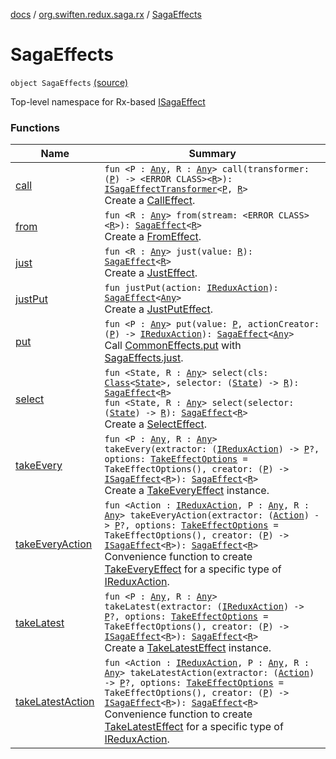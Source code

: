 [docs](../../index.md) / [org.swiften.redux.saga.rx](../index.md) / [SagaEffects](./index.md)

# SagaEffects

`object SagaEffects` [(source)](https://github.com/protoman92/KotlinRedux/tree/master/common/common-rx-saga/src/main/kotlin/org/swiften/redux/saga/rx/SagaEffects.kt#L18)

Top-level namespace for Rx-based [ISagaEffect](../../org.swiften.redux.saga.common/-i-saga-effect.md)

### Functions

| Name | Summary |
|---|---|
| [call](call.md) | `fun <P : `[`Any`](https://kotlinlang.org/api/latest/jvm/stdlib/kotlin/-any/index.html)`, R : `[`Any`](https://kotlinlang.org/api/latest/jvm/stdlib/kotlin/-any/index.html)`> call(transformer: (`[`P`](call.md#P)`) -> <ERROR CLASS><`[`R`](call.md#R)`>): `[`ISagaEffectTransformer`](../../org.swiften.redux.saga.common/-i-saga-effect-transformer.md)`<`[`P`](call.md#P)`, `[`R`](call.md#R)`>`<br>Create a [CallEffect](../-call-effect/index.md). |
| [from](from.md) | `fun <R : `[`Any`](https://kotlinlang.org/api/latest/jvm/stdlib/kotlin/-any/index.html)`> from(stream: <ERROR CLASS><`[`R`](from.md#R)`>): `[`SagaEffect`](../../org.swiften.redux.saga.common/-saga-effect/index.md)`<`[`R`](from.md#R)`>`<br>Create a [FromEffect](../-from-effect/index.md). |
| [just](just.md) | `fun <R : `[`Any`](https://kotlinlang.org/api/latest/jvm/stdlib/kotlin/-any/index.html)`> just(value: `[`R`](just.md#R)`): `[`SagaEffect`](../../org.swiften.redux.saga.common/-saga-effect/index.md)`<`[`R`](just.md#R)`>`<br>Create a [JustEffect](../-just-effect/index.md). |
| [justPut](just-put.md) | `fun justPut(action: `[`IReduxAction`](../../org.swiften.redux.core/-i-redux-action.md)`): `[`SagaEffect`](../../org.swiften.redux.saga.common/-saga-effect/index.md)`<`[`Any`](https://kotlinlang.org/api/latest/jvm/stdlib/kotlin/-any/index.html)`>`<br>Create a [JustPutEffect](../-just-put-effect/index.md). |
| [put](put.md) | `fun <P : `[`Any`](https://kotlinlang.org/api/latest/jvm/stdlib/kotlin/-any/index.html)`> put(value: `[`P`](put.md#P)`, actionCreator: (`[`P`](put.md#P)`) -> `[`IReduxAction`](../../org.swiften.redux.core/-i-redux-action.md)`): `[`SagaEffect`](../../org.swiften.redux.saga.common/-saga-effect/index.md)`<`[`Any`](https://kotlinlang.org/api/latest/jvm/stdlib/kotlin/-any/index.html)`>`<br>Call [CommonEffects.put](../../org.swiften.redux.saga.common/-common-effects/put.md) with [SagaEffects.just](just.md). |
| [select](select.md) | `fun <State, R : `[`Any`](https://kotlinlang.org/api/latest/jvm/stdlib/kotlin/-any/index.html)`> select(cls: `[`Class`](http://docs.oracle.com/javase/6/docs/api/java/lang/Class.html)`<`[`State`](select.md#State)`>, selector: (`[`State`](select.md#State)`) -> `[`R`](select.md#R)`): `[`SagaEffect`](../../org.swiften.redux.saga.common/-saga-effect/index.md)`<`[`R`](select.md#R)`>`<br>`fun <State, R : `[`Any`](https://kotlinlang.org/api/latest/jvm/stdlib/kotlin/-any/index.html)`> select(selector: (`[`State`](select.md#State)`) -> `[`R`](select.md#R)`): `[`SagaEffect`](../../org.swiften.redux.saga.common/-saga-effect/index.md)`<`[`R`](select.md#R)`>`<br>Create a [SelectEffect](../-select-effect/index.md). |
| [takeEvery](take-every.md) | `fun <P : `[`Any`](https://kotlinlang.org/api/latest/jvm/stdlib/kotlin/-any/index.html)`, R : `[`Any`](https://kotlinlang.org/api/latest/jvm/stdlib/kotlin/-any/index.html)`> takeEvery(extractor: (`[`IReduxAction`](../../org.swiften.redux.core/-i-redux-action.md)`) -> `[`P`](take-every.md#P)`?, options: `[`TakeEffectOptions`](../-take-effect-options/index.md)` = TakeEffectOptions(), creator: (`[`P`](take-every.md#P)`) -> `[`ISagaEffect`](../../org.swiften.redux.saga.common/-i-saga-effect.md)`<`[`R`](take-every.md#R)`>): `[`SagaEffect`](../../org.swiften.redux.saga.common/-saga-effect/index.md)`<`[`R`](take-every.md#R)`>`<br>Create a [TakeEveryEffect](../-take-every-effect/index.md) instance. |
| [takeEveryAction](take-every-action.md) | `fun <Action : `[`IReduxAction`](../../org.swiften.redux.core/-i-redux-action.md)`, P : `[`Any`](https://kotlinlang.org/api/latest/jvm/stdlib/kotlin/-any/index.html)`, R : `[`Any`](https://kotlinlang.org/api/latest/jvm/stdlib/kotlin/-any/index.html)`> takeEveryAction(extractor: (`[`Action`](take-every-action.md#Action)`) -> `[`P`](take-every-action.md#P)`?, options: `[`TakeEffectOptions`](../-take-effect-options/index.md)` = TakeEffectOptions(), creator: (`[`P`](take-every-action.md#P)`) -> `[`ISagaEffect`](../../org.swiften.redux.saga.common/-i-saga-effect.md)`<`[`R`](take-every-action.md#R)`>): `[`SagaEffect`](../../org.swiften.redux.saga.common/-saga-effect/index.md)`<`[`R`](take-every-action.md#R)`>`<br>Convenience function to create [TakeEveryEffect](../-take-every-effect/index.md) for a specific type of [IReduxAction](../../org.swiften.redux.core/-i-redux-action.md). |
| [takeLatest](take-latest.md) | `fun <P : `[`Any`](https://kotlinlang.org/api/latest/jvm/stdlib/kotlin/-any/index.html)`, R : `[`Any`](https://kotlinlang.org/api/latest/jvm/stdlib/kotlin/-any/index.html)`> takeLatest(extractor: (`[`IReduxAction`](../../org.swiften.redux.core/-i-redux-action.md)`) -> `[`P`](take-latest.md#P)`?, options: `[`TakeEffectOptions`](../-take-effect-options/index.md)` = TakeEffectOptions(), creator: (`[`P`](take-latest.md#P)`) -> `[`ISagaEffect`](../../org.swiften.redux.saga.common/-i-saga-effect.md)`<`[`R`](take-latest.md#R)`>): `[`SagaEffect`](../../org.swiften.redux.saga.common/-saga-effect/index.md)`<`[`R`](take-latest.md#R)`>`<br>Create a [TakeLatestEffect](../-take-latest-effect/index.md) instance. |
| [takeLatestAction](take-latest-action.md) | `fun <Action : `[`IReduxAction`](../../org.swiften.redux.core/-i-redux-action.md)`, P : `[`Any`](https://kotlinlang.org/api/latest/jvm/stdlib/kotlin/-any/index.html)`, R : `[`Any`](https://kotlinlang.org/api/latest/jvm/stdlib/kotlin/-any/index.html)`> takeLatestAction(extractor: (`[`Action`](take-latest-action.md#Action)`) -> `[`P`](take-latest-action.md#P)`?, options: `[`TakeEffectOptions`](../-take-effect-options/index.md)` = TakeEffectOptions(), creator: (`[`P`](take-latest-action.md#P)`) -> `[`ISagaEffect`](../../org.swiften.redux.saga.common/-i-saga-effect.md)`<`[`R`](take-latest-action.md#R)`>): `[`SagaEffect`](../../org.swiften.redux.saga.common/-saga-effect/index.md)`<`[`R`](take-latest-action.md#R)`>`<br>Convenience function to create [TakeLatestEffect](../-take-latest-effect/index.md) for a specific type of [IReduxAction](../../org.swiften.redux.core/-i-redux-action.md). |
